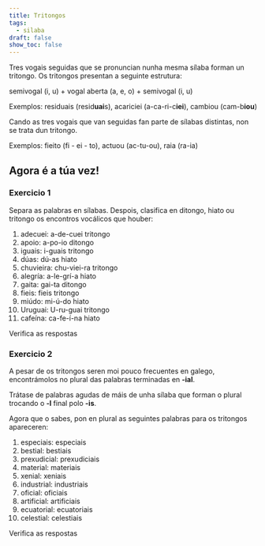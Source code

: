 ```yaml
---
title: Tritongos
tags:
  - silaba
draft: false
show_toc: false
---
```

Tres vogais seguidas que se pronuncian nunha mesma sílaba forman un tritongo. Os tritongos presentan a seguinte estrutura: 

semivogal (i, u) + vogal aberta (a, e, o) + semivogal (i, u)

Exemplos: residuais (resid**uai**s), acariciei (a-ca-ri-c**iei**), cambiou (cam-b**iou**)

Cando as tres vogais que van seguidas fan parte de sílabas distintas, non se trata dun tritongo. 

Exemplos: fieito (fi - ei - to), actuou (ac-tu-ou), raia (ra-ia) 

## Agora é a túa vez!

### Exercicio 1

Separa as palabras en sílabas. Despois, clasifica en ditongo, hiato ou tritongo os encontros vocálicos que houber:

1. adecuei: <e-answer readonly>a-de-cuei</e-answer> <e-answer readonly>tritongo</e-answer>
2. apoio: <e-answer>a-po-io</e-answer> <e-answer>ditongo</e-answer>
3. iguais: <e-answer>i-guais</e-answer> <e-answer>tritongo</e-answer>
4. dúas: <e-answer>dú-as</e-answer> <e-answer>hiato</e-answer> 
5. chuvieira: <e-answer>chu-viei-ra</e-answer> <e-answer>tritongo</e-answer>
6. alegría: <e-answer>a-le-grí-a</e-answer> <e-answer>hiato</e-answer>
7. gaita: <e-answer>gai-ta</e-answer> <e-answer>ditongo</e-answer>
8. fieis: <e-answer>fieis</e-answer> <e-answer>tritongo</e-answer>
9. miúdo: <e-answer>mi-ú-do</e-answer> <e-answer>hiato</e-answer>
10. Uruguai: <e-answer>U-ru-guai</e-answer> <e-answer>tritongo</e-answer>
11. cafeína: <e-answer>ca-fe-í-na</e-answer> <e-answer>hiato</e-answer>

<e-validate>Verifica as respostas</e-validate>

### Exercicio 2

A pesar de os tritongos seren moi pouco frecuentes en galego, encontrámolos no plural das palabras terminadas en **\-ial**.

Trátase de palabras agudas de máis de unha sílaba que forman o plural trocando o **\-l** final polo **\-is**.

Agora que o sabes, pon en plural as seguintes palabras para os tritongos apareceren:

1. especiais: <e-answer readonly>especiais</e-answer> 
2. bestial: <e-answer>bestiais</e-answer>
3. prexudicial: <e-answer>prexudiciais</e-answer>
4. material: <e-answer>materiais</e-answer>
5. xenial: <e-answer>xeniais</e-answer>
6. industrial: <e-answer>industriais</e-answer>
7. oficial: <e-answer>oficiais</e-answer>
8. artificial: <e-answer>artificiais</e-answer>
9. ecuatorial: <e-answer>ecuatoriais</e-answer>
10. celestial: <e-answer>celestiais</e-answer>

<e-validate>Verifica as respostas</e-validate>